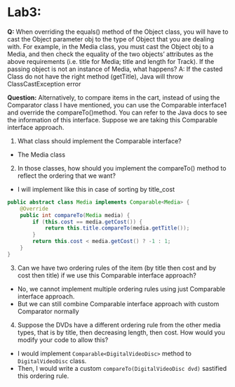 # Lab3:
**Q:** When overriding the equals() method of the Object class, you will have to cast the Object parameter obj to the type of Object that you are dealing with. For example, in the Media class, you must cast the Object obj to a Media, and then check the equality of the two objects’ attributes as the above requirements (i.e. title for Media; title and length for Track). If the passing object is not an instance of Media, what happens?
A: If the casted Class do not have the right method (getTitle), Java will throw ClassCastException error


**Question:** Alternatively, to compare items in the cart, instead of using the Comparator class I have mentioned, you can use the Comparable interface1 and override the compareTo()method. You can refer to the Java docs to see the information of this interface. Suppose we are taking this Comparable interface approach. 
1. What class should implement the Comparable interface? 
- The Media class
2. In those classes, how should you implement the compareTo() method to reflect the ordering that we want? 
- I will implement like this in case of sorting by title_cost
```java
public abstract class Media implements Comparable<Media> {
    @Override
    public int compareTo(Media media) {
        if (this.cost == media.getCost()) {
            return this.title.compareTo(media.getTitle());
        }
        return this.cost < media.getCost() ? -1 : 1;
    }
}
```
3. Can we have two ordering rules of the item (by title then cost and by cost then title) if we use this Comparable interface approach? 
- No, we cannot implement multiple ordering rules using just Comparable interface approach.
- But we can still combine Comparable interface approach with custom Comparator normally
4. Suppose the DVDs have a different ordering rule from the other media types, that is by title, then decreasing length, then cost. How would you modify your code to allow this? 
- I would implement `Comparable<DigitalVideoDisc>` method to `DigitalVideoDisc` class.
- Then, I would write a custom `compareTo(DigitalVideoDisc dvd)` sastified this ordering rule.
